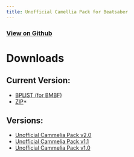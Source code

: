```yaml
---
title: Unofficial Camellia Pack for Beatsaber
---
```


### [View on Github](https://github.com/Surferlul/Unofficial-Camellia-Pack)

# Downloads

## Current Version:

- <a
  href="files/Unofficial Camellia Pack.bplist" 
  download="Unofficial Camellia Pack.bplist">BPLIST (for BMBF)</a>
- <a
  href="https://github.com/Surferlul/Unofficial-Camellia-Pack/archive/levels.zip"
  download="Unofficial Cammelia Pack.zip">ZIP</a>\*

## Versions:

- <a 
    href="files/Unofficial Camellia Pack v2.0.bplist" 
    download>Unofficial Cammelia Pack v2.0</a>
- <a 
    href="files/Unofficial Camellia Pack v1.1.bplist" 
    download>Unofficial Cammelia Pack v1.1</a>
- <a 
    href="files/Unofficial Camellia Pack v1.0.bplist" 
    download>Unofficial Cammelia Pack v1.0</a>


